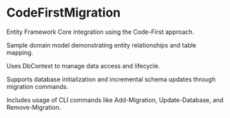 # CodeFirstMigration

Entity Framework Core integration using the Code-First approach.

Sample domain model demonstrating entity relationships and table mapping.

Uses DbContext to manage data access and lifecycle.

Supports database initialization and incremental schema updates through migration commands.

Includes usage of CLI commands like Add-Migration, Update-Database, and Remove-Migration.
